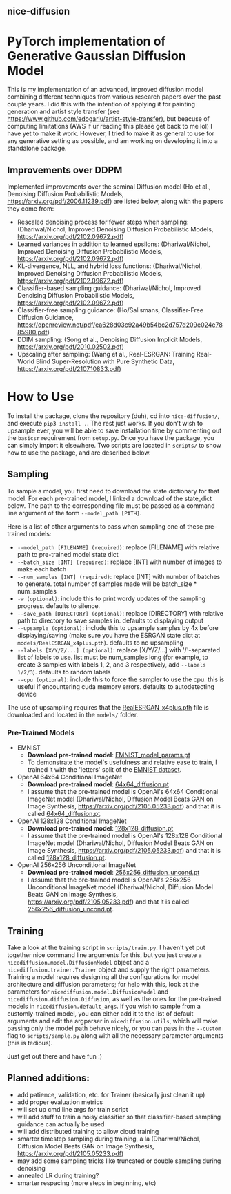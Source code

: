 ## nice-diffusion
# PyTorch implementation of Generative Gaussian Diffusion Model
This is my implementation of an advanced, improved diffusion model combining different techniques from various research papers over the past couple years. I did this with the intention of applying it for painting generation and artist style transfer (see https://www.github.com/edogariu/artist-style-transfer), but beacuse of computing limitations (AWS if ur reading this please get back to me lol) I have yet to make it work. However, I tried to make it as general to use for any generative setting as possible, and am working on developing it into a standalone package.

## Improvements over DDPM
Implemented improvements over the seminal Diffusion model (Ho et al., Denoising Diffusion Probabilistic Models, https://arxiv.org/pdf/2006.11239.pdf) are listed below, along with the papers they come from:
  - Rescaled denoising process for fewer steps when sampling: (Dhariwal/Nichol, Improved Denoising Diffusion Probabilistic Models, https://arxiv.org/pdf/2102.09672.pdf)
  - Learned variances in addition to learned epsilons: (Dhariwal/Nichol, Improved Denoising Diffusion Probabilistic Models, https://arxiv.org/pdf/2102.09672.pdf)
  - KL-divergence, NLL, and hybrid loss functions: (Dhariwal/Nichol, Improved Denoising Diffusion Probabilistic Models, https://arxiv.org/pdf/2102.09672.pdf)
  - Classifier-based sampling guidance: (Dhariwal/Nichol, Improved Denoising Diffusion Probabilistic Models, https://arxiv.org/pdf/2102.09672.pdf)
  - Classifier-free sampling guidance: (Ho/Salismans, Classifier-Free Diffusion Guidance, https://openreview.net/pdf/ea628d03c92a49b54bc2d757d209e024e7885980.pdf)
  - DDIM sampling: (Song et al., Denoising Diffusion Implicit Models, https://arxiv.org/pdf/2010.02502.pdf)
  - Upscaling after sampling: (Wang et al., Real-ESRGAN: Training Real-World Blind Super-Resolution with Pure Synthetic Data, https://arxiv.org/pdf/2107.10833.pdf)

# How to Use
To install the package, clone the repository (duh), cd into `nice-diffusion/`, and execute `pip3 install .`. The rest just works. If you don't wish to upsample ever, you will be able to save installation time by commenting out the `basicsr` requirement from `setup.py`. Once you have the package, you can simply import it elsewhere. Two scripts are located in `scripts/` to show how to use the package, and are described below.

## Sampling
To sample a model, you first need to download the state dictionary for that model. For each pre-trained model, I linked a download of the state_dict below. The path to the corresponding file must be passed as a command line argument of the form `--model_path [PATH]`.

Here is a list of other arguments to pass when sampling one of these pre-trained models:
   - `--model_path [FILENAME] (required)`: replace [FILENAME] with relative path to pre-trained model state dict
  - `--batch_size [INT] (required)`: replace [INT] with number of images to make each batch
  - `--num_samples [INT] (required)`: replace [INT] with number of batches to generate. total number of samples made will be batch_size * num_samples
  - `-w (optional)`: include this to print wordy updates of the sampling progress. defaults to silence.
  - `--save_path [DIRECTORY] (optional)`: replace [DIRECTORY] with relative path to directory to save samples in. defaults to displaying output
  - `--upsample (optional)`: include this to upsample samples by 4x before displaying/saving (make sure you have the ESRGAN state dict at `models/RealESRGAN_x4plus.pth`). defaults to no upsampling
  - `--labels [X/Y/Z/...] (optional)`: replace [X/Y/Z/...] with '/'-separated list of labels to use. list must be num_samples long (for example, to create 3 samples with labels 1, 2, and 3 respectively, add `--labels 1/2/3`). defaults to random labels
  - `--cpu (optional)`: include this to force the sampler to use the cpu. this is useful if encountering cuda memory errors. defaults to autodetecting device

The use of upsampling requires that the [RealESRGAN_x4plus.pth](https://download1641.mediafire.com/gpmb5azvul0g/6o6hazgj2h7tlsb/RealESRGAN_x4plus.pth) file is downloaded and located in the `models/` folder.

### Pre-Trained Models
  - EMNIST
    - **Download pre-trained model**: [EMNIST_model_params.pt](https://download1594.mediafire.com/q3isbeoo7s7g/se37uu47y07us19/EMNIST_model_params.pt "Download EMNIST Model")
    - To demonstrate the model's usefulness and relative ease to train, I trained it with the 'letters' split of the [EMNIST dataset](https://www.nist.gov/itl/products-and-services/emnist-dataset).
  - OpenAI 64x64 Conditional ImageNet
    - **Download pre-trained model**: [64x64_diffusion.pt](https://download1478.mediafire.com/5i0iy57fy7yg/7fbkanlblkjjbpk/64x64_diffusion.pt "Download Converted 64x64 ImageNet Model") 
    - I assume that the pre-trained model is OpenAI's 64x64 Conditional ImageNet model (Dhariwal/Nichol, Diffusion Model Beats GAN on Image Synthesis, https://arxiv.org/pdf/2105.05233.pdf) and that it is called [64x64_diffusion.pt](https://download1478.mediafire.com/5i0iy57fy7yg/7fbkanlblkjjbpk/64x64_diffusion.pt "Download Converted 64x64 ImageNet Model"). 
  - OpenAI 128x128 Conditional ImageNet
    - **Download pre-trained model**: [128x128_diffusion.pt](https://download1326.mediafire.com/rt93wwag56eg/zl6hqoaywpud94u/128x128_diffusion.pt "Download Converted 128x128 ImageNet Model")
    - I assume that the pre-trained model is OpenAI's 128x128 Conditional ImageNet model (Dhariwal/Nichol, Diffusion Model Beats GAN on Image Synthesis, https://arxiv.org/pdf/2105.05233.pdf) and that it is called [128x128_diffusion.pt](https://download1326.mediafire.com/rt93wwag56eg/zl6hqoaywpud94u/128x128_diffusion.pt "Download Converted 128x128 ImageNet Model"). 
  - OpenAI 256x256 Unconditional ImageNet
    - **Download pre-trained model**: [256x256_diffusion_uncond.pt](https://download1347.mediafire.com/5kimx3bn6hcg/8224m8buzgi4zvw/256x256_diffusion_uncond.pt "Download Converted 256x256 Unconditional ImageNet Model")
    - I assume that the pre-trained model is OpenAI's 256x256 Unconditional ImageNet model (Dhariwal/Nichol, Diffusion Model Beats GAN on Image Synthesis, https://arxiv.org/pdf/2105.05233.pdf) and that it is called [256x256_diffusion_uncond.pt](https://download1347.mediafire.com/5kimx3bn6hcg/8224m8buzgi4zvw/256x256_diffusion_uncond.pt "Download Converted 256x256 Unconditional ImageNet Model").

## Training
Take a look at the training script in `scripts/train.py`. I haven't yet put together nice command line arguments for this, but you just create a `nicediffusion.model.DiffusionModel` object and a `nicediffusion.trainer.Trainer` object and supply the right parameters. Training a model requires designing all the configurations for model architecture and diffusion parameters; for help with this, look at the parameters for `nicediffusion.model.DiffusionModel` and `nicediffusion.diffusion.Diffusion`, as well as the ones for the pre-trained models in `nicediffusion.default_args`. If you wish to sample from a customly-trained model, you can either add it to the list of default arguments and edit the argparser in `nicediffusion.utils`, which will make passing only the model path behave nicely, or you can pass in the `--custom` flag to `scripts/sample.py` along with all the necessary parameter arguments (this is tedious). 

Just get out there and have fun :)
  
## Planned additions:
  - add patience, validation, etc. for Trainer (basically just clean it up)
  - add proper evaluation metrics
  - will set up cmd line args for train script
  - will add stuff to train a noisy classifier so that classifier-based sampling guidance can actually be used
  - will add distributed training to allow cloud training
  - smarter timestep sampling during training, a la (Dhariwal/Nichol, Diffusion Model Beats GAN on Image Synthesis, https://arxiv.org/pdf/2105.05233.pdf)
  - may add some sampling tricks like truncated or double sampling during denoising
  - annealed LR during training?
  - smarter respacing (more steps in beginning, etc)
